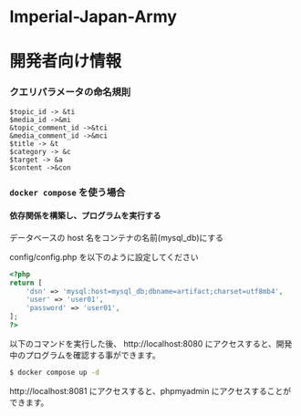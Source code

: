 # Imperial-Japan-Army

# 開発者向け情報

### クエリパラメータの命名規則
```
$topic_id -> &ti
$media_id ->&mi
&topic_comment_id ->&tci
&media_comment_id ->&mci
$title -> &t
$category -> &c
$target -> &a
$content ->&con
```
### `docker compose` を使う場合

#### 依存関係を構築し、プログラムを実行する

データベースの host 名をコンテナの名前(mysql_db)にする

config/config.php を以下のように設定してください

```php
<?php
return [
    'dsn' => 'mysql:host=mysql_db;dbname=artifact;charset=utf8mb4',
    'user' => 'user01',
    'password' => 'user01',
];
?>
```

以下のコマンドを実行した後、 http://localhost:8080 にアクセスすると、開発中のプログラムを確認する事ができます。

```bash
$ docker compose up -d
```

http://localhost:8081 にアクセスすると、phpmyadmin にアクセスすることができます。
